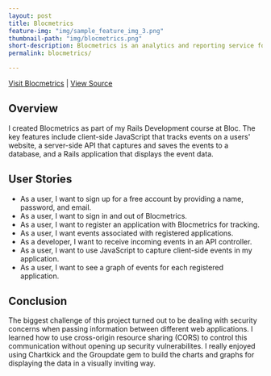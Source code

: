 ```yaml
---
layout: post
title: Blocmetrics
feature-img: "img/sample_feature_img_3.png"
thumbnail-path: "img/blocmetrics.png"
short-description: Blocmetrics is an analytics and reporting service for tracking and reporting user activity on your web sites.
permalink: blocmetrics/

---
```

[Visit Blocmetrics](https://bgohman-blocmetrics.herokuapp.com/) \| [View Source](https://github.com/bgohman/blocmetrics)

## Overview

I created Blocmetrics as part of my Rails Development course at Bloc.  The key features include client-side JavaScript that tracks events on a users' website, a server-side API that captures and saves the events to a database, and a Rails application that displays the event data.

## User Stories

* As a user, I want to sign up for a free account by providing a name, password, and email.
* As a user, I want to sign in and out of Blocmetrics.
* As a user, I want to register an application with Blocmetrics for tracking.
* As a user, I want events associated with registered applications.
* As a developer, I want to receive incoming events in an API controller.
* As a user, I want to use JavaScript to capture client-side events in my application.
* As a user, I want to see a graph of events for each registered application.

## Conclusion

The biggest challenge of this project turned out to be dealing with security concerns when passing information between different web applications.  I learned how to use cross-origin resource sharing (CORS) to control this communication without opening up security vulnerabilites.  I really enjoyed using Chartkick and the Groupdate gem to build the charts and graphs for displaying the data in a visually inviting way.